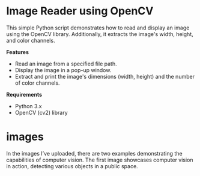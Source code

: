 # Image Reader using OpenCV
This simple Python script demonstrates how to read and display an image using the OpenCV library. Additionally, it extracts the image's width, height, and color channels.

**Features**
* Read an image from a specified file path.
* Display the image in a pop-up window.
* Extract and print the image's dimensions (width, height) and the number of color channels.
  
**Requirements**
* Python 3.x
* OpenCV (cv2) library

# **images**
In the images I’ve uploaded, there are two examples demonstrating the capabilities of computer vision.
The first image showcases computer vision in action, detecting various objects in a public space.
